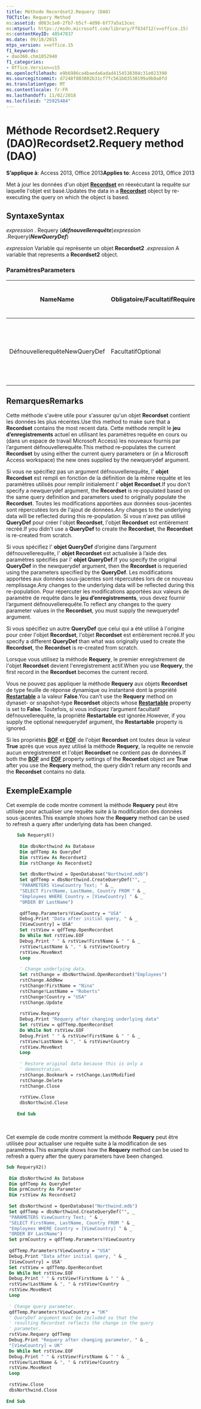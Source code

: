 ```yaml
---
title: Méthode Recordset2.Requery (DAO)
TOCTitle: Requery Method
ms:assetid: d063c1e0-2fb7-b5cf-4d98-6f77a5a13cec
ms:mtpsurl: https://msdn.microsoft.com/library/Ff834712(v=office.15)
ms:contentKeyID: 48547837
ms.date: 09/18/2015
mtps_version: v=office.15
f1_keywords:
- dao360.chm1052940
f1_categories:
- Office.Version=v15
ms.openlocfilehash: e9b6986ca4baeda6adad4154538304c31e023390
ms.sourcegitcommit: d7248f803002b31cf7fc561b03530199a9b0a8fd
ms.translationtype: MT
ms.contentlocale: fr-FR
ms.lasthandoff: 11/02/2018
ms.locfileid: "25925484"
---
```

# <a name="recordset2requery-method-dao"></a><span data-ttu-id="fe72a-102">Méthode Recordset2.Requery (DAO)</span><span class="sxs-lookup"><span data-stu-id="fe72a-102">Recordset2.Requery method (DAO)</span></span>


<span data-ttu-id="fe72a-103">**S’applique à**: Access 2013, Office 2013</span><span class="sxs-lookup"><span data-stu-id="fe72a-103">**Applies to**: Access 2013, Office 2013</span></span>

<span data-ttu-id="fe72a-104">Met à jour les données d'un objet **[Recordset](recordset-object-dao.md)** en réexécutant la requête sur laquelle l'objet est basé.</span><span class="sxs-lookup"><span data-stu-id="fe72a-104">Updates the data in a **[Recordset](recordset-object-dao.md)** object by re-executing the query on which the object is based.</span></span>

## <a name="syntax"></a><span data-ttu-id="fe72a-105">Syntaxe</span><span class="sxs-lookup"><span data-stu-id="fe72a-105">Syntax</span></span>

<span data-ttu-id="fe72a-106">*expression* . Requery (***défnouvellerequête***)</span><span class="sxs-lookup"><span data-stu-id="fe72a-106">*expression* .Requery(***NewQueryDef***)</span></span>

<span data-ttu-id="fe72a-107">*expression* Variable qui représente un objet **Recordset2** .</span><span class="sxs-lookup"><span data-stu-id="fe72a-107">*expression* A variable that represents a **Recordset2** object.</span></span>

### <a name="parameters"></a><span data-ttu-id="fe72a-108">Paramètres</span><span class="sxs-lookup"><span data-stu-id="fe72a-108">Parameters</span></span>

<table>
<colgroup>
<col style="width: 25%" />
<col style="width: 25%" />
<col style="width: 25%" />
<col style="width: 25%" />
</colgroup>
<thead>
<tr class="header">
<th><p><span data-ttu-id="fe72a-109">Name</span><span class="sxs-lookup"><span data-stu-id="fe72a-109">Name</span></span></p></th>
<th><p><span data-ttu-id="fe72a-110">Obligatoire/Facultatif</span><span class="sxs-lookup"><span data-stu-id="fe72a-110">Required/Optional</span></span></p></th>
<th><p><span data-ttu-id="fe72a-111">Type de données</span><span class="sxs-lookup"><span data-stu-id="fe72a-111">Data Type</span></span></p></th>
<th><p><span data-ttu-id="fe72a-112">Description</span><span class="sxs-lookup"><span data-stu-id="fe72a-112">Description</span></span></p></th>
</tr>
</thead>
<tbody>
<tr class="odd">
<td><p><span data-ttu-id="fe72a-113">Défnouvellerequête</span><span class="sxs-lookup"><span data-stu-id="fe72a-113">NewQueryDef</span></span></p></td>
<td><p><span data-ttu-id="fe72a-114">Facultatif</span><span class="sxs-lookup"><span data-stu-id="fe72a-114">Optional</span></span></p></td>
<td><p><span data-ttu-id="fe72a-115"><strong>Variante</strong></span><span class="sxs-lookup"><span data-stu-id="fe72a-115"><strong>Variant</strong></span></span></p></td>
<td><p><span data-ttu-id="fe72a-116">Représente la valeur de la propriété <strong>Name</strong> d’un objet <strong><a href="querydef-object-dao.md">QueryDef</a></strong></span><span class="sxs-lookup"><span data-stu-id="fe72a-116">Represents the <strong>Name</strong> property value of a <strong><a href="querydef-object-dao.md">QueryDef</a></strong> object</span></span></p></td>
</tr>
</tbody>
</table>


## <a name="remarks"></a><span data-ttu-id="fe72a-117">Remarques</span><span class="sxs-lookup"><span data-stu-id="fe72a-117">Remarks</span></span>

<span data-ttu-id="fe72a-118">Cette méthode s'avère utile pour s'assurer qu'un objet **Recordset** contient les données les plus récentes.</span><span class="sxs-lookup"><span data-stu-id="fe72a-118">Use this method to make sure that a **Recordset** contains the most recent data.</span></span> <span data-ttu-id="fe72a-119">Cette méthode remplit le **jeu d’enregistrements** actuel en utilisant les paramètres requête en cours ou (dans un espace de travail Microsoft Access) les nouveaux fournis par l’argument défnouvellerequête.</span><span class="sxs-lookup"><span data-stu-id="fe72a-119">This method re-populates the current **Recordset** by using either the current query parameters or (in a Microsoft Access workspace) the new ones supplied by the newquerydef argument.</span></span>

<span data-ttu-id="fe72a-120">Si vous ne spécifiez pas un argument défnouvellerequête, l' **objet Recordset** est rempli en fonction de la définition de la même requête et les paramètres utilisés pour remplir initialement l' **objet Recordset**.</span><span class="sxs-lookup"><span data-stu-id="fe72a-120">If you don't specify a newquerydef argument, the **Recordset** is re-populated based on the same query definition and parameters used to originally populate the **Recordset**.</span></span> <span data-ttu-id="fe72a-121">Toutes les modifications apportées aux données sous-jacentes sont répercutées lors de l'ajout de données.</span><span class="sxs-lookup"><span data-stu-id="fe72a-121">Any changes to the underlying data will be reflected during this re-population.</span></span> <span data-ttu-id="fe72a-122">Si vous n'avez pas utilisé **QueryDef** pour créer l'objet **Recordset**, l'objet **Recordset** est entièrement recréé.</span><span class="sxs-lookup"><span data-stu-id="fe72a-122">If you didn't use a **QueryDef** to create the **Recordset**, the **Recordset** is re-created from scratch.</span></span>

<span data-ttu-id="fe72a-123">Si vous spécifiez l' **objet QueryDef** d’origine dans l’argument défnouvellerequête, l' **objet Recordset** est actualisée à l’aide des paramètres spécifiés par l' **objet QueryDef**.</span><span class="sxs-lookup"><span data-stu-id="fe72a-123">If you specify the original **QueryDef** in the newquerydef argument, then the **Recordset** is requeried using the parameters specified by the **QueryDef**.</span></span> <span data-ttu-id="fe72a-124">Les modifications apportées aux données sous-jacentes sont répercutées lors de ce nouveau remplissage.</span><span class="sxs-lookup"><span data-stu-id="fe72a-124">Any changes to the underlying data will be reflected during this re-population.</span></span> <span data-ttu-id="fe72a-125">Pour répercuter les modifications apportées aux valeurs de paramètre de requête dans le **jeu d’enregistrements**, vous devez fournir l’argument défnouvellerequête.</span><span class="sxs-lookup"><span data-stu-id="fe72a-125">To reflect any changes to the query parameter values in the **Recordset**, you must supply the newquerydef argument.</span></span>

<span data-ttu-id="fe72a-126">Si vous spécifiez un autre **QueryDef** que celui qui a été utilisé à l'origine pour créer l'objet **Recordset**, l'objet **Recordset** est entièrement recréé.</span><span class="sxs-lookup"><span data-stu-id="fe72a-126">If you specify a different **QueryDef** than what was originally used to create the **Recordset**, the **Recordset** is re-created from scratch.</span></span>

<span data-ttu-id="fe72a-127">Lorsque vous utilisez la méthode **Requery**, le premier enregistrement de l'objet **Recordset** devient l'enregistrement actif.</span><span class="sxs-lookup"><span data-stu-id="fe72a-127">When you use **Requery**, the first record in the **Recordset** becomes the current record.</span></span>

<span data-ttu-id="fe72a-128">Vous ne pouvez pas appliquer la méthode **Requery** aux objets **Recordset** de type feuille de réponse dynamique ou instantané dont la propriété **[Restartable](recordset2-restartable-property-dao.md)** a la valeur **False**.</span><span class="sxs-lookup"><span data-stu-id="fe72a-128">You can't use the **Requery** method on dynaset- or snapshot-type **Recordset** objects whose **[Restartable](recordset2-restartable-property-dao.md)** property is set to **False**.</span></span> <span data-ttu-id="fe72a-129">Toutefois, si vous indiquez l’argument facultatif défnouvellerequête, la propriété **Restartable** est ignorée.</span><span class="sxs-lookup"><span data-stu-id="fe72a-129">However, if you supply the optional newquerydef argument, the **Restartable** property is ignored.</span></span>

<span data-ttu-id="fe72a-130">Si les propriétés **[BOF](recordset2-bof-property-dao.md)** et **[EOF](recordset2-eof-property-dao.md)** de l'objet **Recordset** ont toutes deux la valeur **True** après que vous ayez utilisé la méthode **Requery**, la requête ne renvoie aucun enregistrement et l'objet **Recordset** ne contient pas de données.</span><span class="sxs-lookup"><span data-stu-id="fe72a-130">If both the **[BOF](recordset2-bof-property-dao.md)** and **[EOF](recordset2-eof-property-dao.md)** property settings of the **Recordset** object are **True** after you use the **Requery** method, the query didn't return any records and the **Recordset** contains no data.</span></span>

## <a name="example"></a><span data-ttu-id="fe72a-131">Exemple</span><span class="sxs-lookup"><span data-stu-id="fe72a-131">Example</span></span>

<span data-ttu-id="fe72a-132">Cet exemple de code montre comment la méthode **Requery** peut être utilisée pour actualiser une requête suite à la modification des données sous-jacentes.</span><span class="sxs-lookup"><span data-stu-id="fe72a-132">This example shows how the **Requery** method can be used to refresh a query after underlying data has been changed.</span></span>

```vb
    Sub RequeryX() 
     
     Dim dbsNorthwind As Database 
     Dim qdfTemp As QueryDef 
     Dim rstView As Recordset2 
     Dim rstChange As Recordset2 
     
     Set dbsNorthwind = OpenDatabase("Northwind.mdb") 
     Set qdfTemp = dbsNorthwind.CreateQueryDef("", _ 
     "PARAMETERS ViewCountry Text; " & _ 
     "SELECT FirstName, LastName, Country FROM " & _ 
     "Employees WHERE Country = [ViewCountry] " & _ 
     "ORDER BY LastName") 
     
     qdfTemp.Parameters!ViewCountry = "USA" 
     Debug.Print "Data after initial query, " & _ 
     [ViewCountry] = USA" 
     Set rstView = qdfTemp.OpenRecordset 
     Do While Not rstView.EOF 
     Debug.Print " " & rstView!FirstName & " " & _ 
     rstView!LastName & ", " & rstView!Country 
     rstView.MoveNext 
     Loop 
     
     ' Change underlying data. 
     Set rstChange = dbsNorthwind.OpenRecordset("Employees") 
     rstChange.AddNew 
     rstChange!FirstName = "Nina" 
     rstChange!LastName = "Roberts" 
     rstChange!Country = "USA" 
     rstChange.Update 
     
     rstView.Requery 
     Debug.Print "Requery after changing underlying data" 
     Set rstView = qdfTemp.OpenRecordset 
     Do While Not rstView.EOF 
     Debug.Print " " & rstView!FirstName & " " & _ 
     rstView!LastName & ", " & rstView!Country 
     rstView.MoveNext 
     Loop 
     
     ' Restore original data because this is only a 
     ' demonstration. 
     rstChange.Bookmark = rstChange.LastModified 
     rstChange.Delete 
     rstChange.Close 
     
     rstView.Close 
     dbsNorthwind.Close 
     
    End Sub 
```

<br/>

<span data-ttu-id="fe72a-133">Cet exemple de code montre comment la méthode **Requery** peut être utilisée pour actualiser une requête suite à la modification de ses paramètres.</span><span class="sxs-lookup"><span data-stu-id="fe72a-133">This example shows how the **Requery** method can be used to refresh a query after the query parameters have been changed.</span></span>

```vb
Sub RequeryX2() 
 
 Dim dbsNorthwind As Database 
 Dim qdfTemp As QueryDef 
 Dim prmCountry As Parameter 
 Dim rstView As Recordset2 
 
 Set dbsNorthwind = OpenDatabase("Northwind.mdb") 
 Set qdfTemp = dbsNorthwind.CreateQueryDef("", _ 
 "PARAMETERS ViewCountry Text; " & _ 
 "SELECT FirstName, LastName, Country FROM " & _ 
 "Employees WHERE Country = [ViewCountry] " & _ 
 "ORDER BY LastName") 
 Set prmCountry = qdfTemp.Parameters!ViewCountry 
 
 qdfTemp.Parameters!ViewCountry = "USA" 
 Debug.Print "Data after initial query, " & _ 
 [ViewCountry] = USA" 
 Set rstView = qdfTemp.OpenRecordset 
 Do While Not rstView.EOF 
 Debug.Print " " & rstView!FirstName & " " & _ 
 rstView!LastName & ", " & rstView!Country 
 rstView.MoveNext 
 Loop 
 
 ' Change query parameter. 
 qdfTemp.Parameters!ViewCountry = "UK" 
 ' QueryDef argument must be included so that the 
 ' resulting Recordset reflects the change in the query 
 ' parameter. 
 rstView.Requery qdfTemp 
 Debug.Print "Requery after changing parameter, " & _ 
 "[ViewCountry] = UK" 
 Do While Not rstView.EOF 
 Debug.Print " " & rstView!FirstName & " " & _ 
 rstView!LastName & ", " & rstView!Country 
 rstView.MoveNext 
 Loop 
 
 rstView.Close 
 dbsNorthwind.Close 
 
End Sub 
 
```


